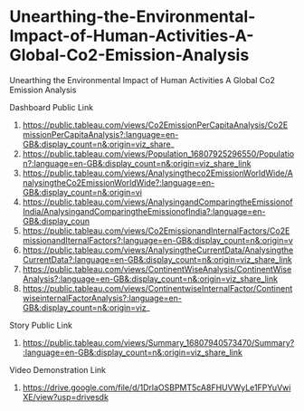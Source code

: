 # Unearthing-the-Environmental-Impact-of-Human-Activities-A-Global-Co2-Emission-Analysis
Unearthing the Environmental Impact of Human Activities A Global Co2 Emission Analysis

Dashboard Public Link

1. https://public.tableau.com/views/Co2EmissionPerCapitaAnalysis/Co2EmissionPerCapitaAnalysis?:language=en-GB&:display_count=n&:origin=viz_share_
2. https://public.tableau.com/views/Population_16807925296550/Population?:language=en-GB&:display_count=n&:origin=viz_share_link
3. https://public.tableau.com/views/Analysingtheco2EmissionWorldWide/AnalysingtheCo2EmissionWorldWide?:language=en-GB&:display_count=n&:origin=vi
4. https://public.tableau.com/views/AnalysingandComparingtheEmissionofIndia/AnalysingandComparingtheEmissionofIndia?:language=en-GB&:display_coun
5. https://public.tableau.com/views/Co2EmissionandInternalFactors/Co2EmissionandIternalFactors?:language=en-GB&:display_count=n&:origin=v
6. https://public.tableau.com/views/AnalysingtheCurrentData/AnalysingtheCurrentData?:language=en-GB&:display_count=n&:origin=viz_share_link
7. https://public.tableau.com/views/ContinentWiseAnalysis/ContinentWiseAnalysis?:language=en-GB&:display_count=n&:origin=viz_share_link
8. https://public.tableau.com/views/ContinentwiseInternalFactor/ContinentwiseinternalFactorAnalysis?:language=en-GB&:display_count=n&:origin=viz_

Story Public Link 

1. https://public.tableau.com/views/Summary_16807940573470/Summary?:language=en-GB&:display_count=n&:origin=viz_share_link

Video Demonstration Link 

1. https://drive.google.com/file/d/1DrlaOSBPMT5cA8FHUVWyLe1FPYuVwiXE/view?usp=drivesdk
